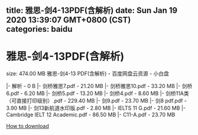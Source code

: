 
title: 雅思-剑4-13PDF(含解析)
date: Sun Jan 19 2020 13:39:07 GMT+0800 (CST)    
categories: baidu
---

# 雅思-剑4-13PDF(含解析)
size: 474.00 MB
 雅思-剑4-13 PDF(含解析) - 百度网盘云资源 - 小白盘
 
|- 解析 - 0 B
|- 剑桥雅思7.pdf - 21.20 MB
|- 剑桥雅思10.pdf - 33.20 MB
|- 剑桥6.pdf - 6.20 MB
|- 剑桥5.pdf - 13.20 MB
|- 剑桥4.pdf - 8.60 MB
|- 剑桥11A类（可直接打印级别）.pdf - 229.40 MB
|- 剑9.pdf - 23.70 MB
|- 剑8 pdf.pdf - 3.90 MB
|- 剑13新航道水印版.pdf - 2.80 MB
|- IELTS 11 G.pdf - 21.60 MB
|- Cambridge IELT 12 Academic.pdf - 86.50 MB
|- C11-A.pdf - 23.70 MB

[How to download](https://bpcam.bemobtrk.com/go/2ceec3aa-1ca2-46d6-b9ff-aaa5c184517c?jno=1361)